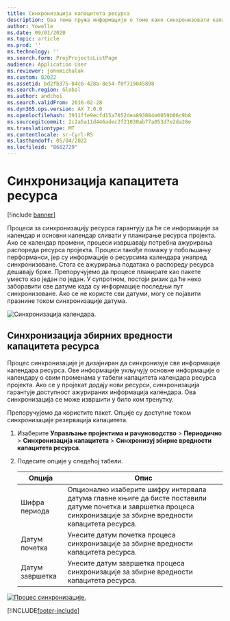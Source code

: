 ```yaml
---
title: Синхронизација капацитета ресурса
description: Ова тема пружа информације о томе како синхронизовати капацитет ресурса у календарима и пројектима.
author: Yowelle
ms.date: 09/01/2020
ms.topic: article
ms.prod: ''
ms.technology: ''
ms.search.form: ProjProjectsListPage
audience: Application User
ms.reviewer: johnmichalak
ms.custom: 82022
ms.assetid: bd2fb375-84c6-428a-8e54-f0f719045898
ms.search.region: Global
ms.author: andchoi
ms.search.validFrom: 2016-02-28
ms.dyn365.ops.version: AX 7.0.0
ms.openlocfilehash: 3911ffe9ecfd15a7852dea893084e0059b06c9b8
ms.sourcegitcommit: 2c2a5a11d446adec2f21030ab77a053d7e2da28e
ms.translationtype: MT
ms.contentlocale: sr-Cyrl-RS
ms.lasthandoff: 05/04/2022
ms.locfileid: "8682729"
---
```

# <a name="synchronize-resource-capacity"></a>Синхронизација капацитета ресурса

[!include [banner](../includes/banner.md)]

Процеси за синхронизацију ресурса гарантују да ће се информације за календар и основни календар сливати у планирање ресурса пројекта. Ако се календар промени, процеси извршавају потребна ажурирања распореда ресурса пројекта. Процеси такође помажу у побољшању перформанси, јер су информације о ресурсима календара унапред синхронизоване. Стога се ажурирања података о распореду ресурса дешавају брже. Препоручујемо да процесе планирате као пакете уместо као један по један. У супротном, постоји ризик да ће неко заборавити све датуме када су информације последњи пут синхронизоване. Ако се не користе сви датуми, могу се појавити празнине током синхронизације датума.

![Синхронизација календара.](./media/projectresourcing04-1024x471.jpg)

## <a name="synchronize-resource-capacity-roll-ups"></a>Синхронизација збирних вредности капацитета ресурса

Процес синхронизације је дизајниран да синхронизује све информације календара ресурса. Ове информације укључују основне информације о календару о свим променама у табели капацитета календара ресурса пројекта. Ако се у пројекат додају нови ресурси, синхронизација гарантује доступност ажурираних информација календара. Ова синхронизација се може извршити у било ком тренутку.

Препоручујемо да користите пакет. Опције су доступне током синхронизације резервација капацитета.

1. Изаберите **Управљање пројектима и рачуноводство** &gt; **Периодично** &gt; **Синхронизација капацитета** &gt; **Синхронизуј збирне вредности капацитета ресурса**.
2. Подесите опције у следећој табели.

    | Опција      | Опис |
    |-------------|-------------|
    | Шифра периода | Опционално изаберите шифру интервала датума главне књиге да бисте поставили датуме почетка и завршетка процеса синхронизације за збирне вредности капацитета ресурса. |
    | Датум почетка  | Унесите датум почетка процеса синхронизације за збирне вредности капацитета ресурса. |
    | Датум завршетка    | Унесите датум завршетка процеса синхронизације за збирне вредности капацитета ресурса. |

[![Процес синхронизације.](./media/projectresourcing09.jpg)](./media/projectresourcing09.jpg)


[!INCLUDE[footer-include](../includes/footer-banner.md)]